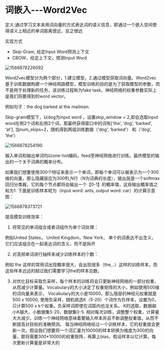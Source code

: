 # 词嵌入---Word2Vec

定义:通过学习文本来用词向量的方式表达词的语义信息，即通过一个嵌入空间使得语义上相近的单词距离很近，反之很远

实现方式
- Skip-Gram, 给定Input Word预测上下文
- CBOW，给定上下文，预测Input Word

![1566878226092](C:\Users\DUOYI\AppData\Roaming\Typora\typora-user-images\1566878226092.png)

Word2vec模型分为两个部分，1.建立模型，2.通过模型获取词向量。Word2vec基于训练数据构建一个神经网路模型，模型训练的目的是为了获取模型的参数，而不是用于处理新的任务，该训练过程称为fake task。神经网络的权重参数实际上是我们将要得到的word vector。

例如句子：the dog barked at the mailman.

Skip-gram模型下，以dog为input word ，设置skip_window = 2,即会选取input word左侧2个词和右侧2个词，那最终获得窗口中的词有[‘the’, ‘dog’, ‘barked’, ‘at’], 当num_skips=2，随机得到两组训练数据（‘dog’, ‘barked’） 和（‘dog’, ‘the’）

![1566878254190](C:\Users\DUOYI\AppData\Roaming\Typora\typora-user-images\1566878254190.png)

输入单词和输出单词均以one-hot编码，feed至神经网络进行训练。最终模型的输出的一个关于词典的概率分布。

 

如果我们想要使用300个特征来表示一个单词，即每个单词可以被表示为一个300维的向量，那么隐藏层应为300列,N行（N为词典的长度），输出层是一个softmax回归分类器，它的每个节点都将会输出一个【0-1】的概率值，这些输出概率值之和为1. 下面是训练样本呢为（input word: ants, output word: car）的计算示意图：

![1566878373721](C:\Users\DUOYI\AppData\Roaming\Typora\typora-user-images\1566878373721.png)

提高模型训练效率：

1. 将常见的单词组合或者词组作为单个词处理：

例如United States， United Kingdom，New York， 单个的词表达不出含义，它们应该组合在一起表达词的含义，而不是拆开 

2. 对高频单词进行抽样来减少训练样本的个数：

例如 the 这样的常用词出现概率很大，会出现很多（the,..）这样的训练样本，而这些样本远远的超过我们需要学习the的样本总数。

3. 对优化目标采取负采样，每个样本的训练将会只更新神经网络的一部分权重，从而减少计算量。Vocabulary的大小决定了权重矩阵的大小，例如使用500维的词向量来表示，
Vocabulary的大小是10000，那么隐层的神经元权重就是500 x 10000, 使用负采样，随机挑选K（5-20）个词作为负样本，设置为0，只计算500 x k个权重。负采样词即使在词距内也没关系。
K的选取，数据越小K越大，小数据集5-20，数据集0-5. 相对每次训练，调整整个权重，计算量大大减少。训练一个神经网络意味着要输入样本并且不断调整权重值，从而不断提高对目标的准确预测。
每当神经网络经过一个训练样本，它的权重就会更新一次。假设我们想要将一个词汇量为10000的样本转换为维度为300的向量，那将需要300*10000的权重矩阵，再算上bias，假设样本以亿计算，每次更新计算量是非常大的

